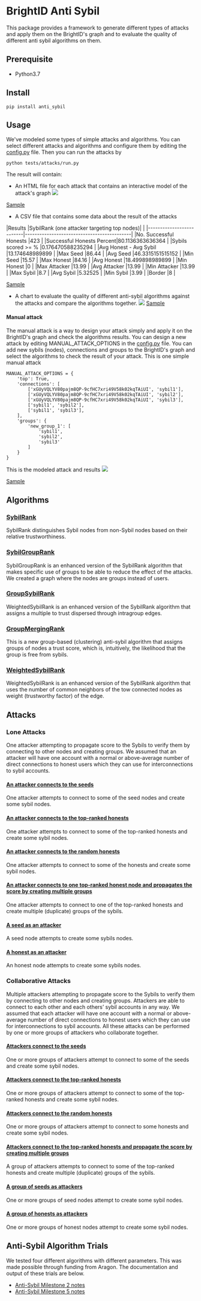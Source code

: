 
# BrightID Anti Sybil
This package provides a framework to generate different types of attacks and apply them on the BrightID's graph and to evaluate the quality of different anti sybil algorithms on them.

## Prerequisite
- Python3.7

## Install

    pip install anti_sybil

## Usage
We've modeled some types of simple attacks and algorithms. You can select different attacks and algorithms and configure them by editing the [config.py](https://github.com/BrightID/BrightID-AntiSybil/blob/py3/anti_sybil/tests/attacks/config.py) file.
Then you can run the attacks by

    python tests/attacks/run.py

The result will contain:
- An HTML file for each attack that contains an interactive model of the attack's graph
![](assets/graph.gif)

[Sample](assets/graph.html)

- A CSV file that contains some data about the result of the attacks

|Results                   |SybilRank (one attacker targeting top nodes)|                     |
|--------------------------|--------------------------------------------|
|No. Successful Honests    |423                                         |
|Successful Honests Percent|80.1136363636364                            |
|Sybils scored >= %        |0.176470588235294                           |
|Avg Honest - Avg Sybil    |13.174648989899                             |
|Max Seed                  |86.44                                       |
|Avg Seed                  |46.3315151515152                            |
|Min Seed                  |15.57                                       |
|Max Honest                |84.16                                       |
|Avg Honest                |18.499898989899                             |
|Min Honest                |0                                           |
|Max Attacker              |13.99                                       |
|Avg Attacker              |13.99                                       |
|Min Attacker              |13.99                                       |
|Max Sybil                 |8.7                                         |
|Avg Sybil                 |5.32525                                     |
|Min Sybil                 |3.99                                        |
|Border                    |8                                           |

[Sample](assets/result.csv)

- A chart to evaluate the quality of different anti-sybil algorithms against the attacks and compare the algorithms together.
![](assets/1589538690.png)
[Sample](assets/1589538690.png)


#### Manual attack
The manual attack is a way to design your attack simply and apply it on the BrightID's graph and check the algorithms results.
You can design a new attack by editing MANUAL_ATTACK_OPTIONS in the [config.py](https://github.com/BrightID/BrightID-AntiSybil/blob/py3/anti_sybil/tests/attacks/config.py) file.
You can add new sybils (nodes), connections and groups to the BrightID's graph and select the algorithms to check the result of your attack.
This is one simple manual attack

    MANUAL_ATTACK_OPTIONS = {
        'top': True,
        'connections': [
            ['xGUyVQLYV80pajm8QP-9cfHC7xri49V58k02kqTAiUI', 'sybil1'],
            ['xGUyVQLYV80pajm8QP-9cfHC7xri49V58k02kqTAiUI', 'sybil2'],
            ['xGUyVQLYV80pajm8QP-9cfHC7xri49V58k02kqTAiUI', 'sybil3'],
            ['sybil1', 'sybil2'],
            ['sybil1', 'sybil3'],
        ],
        'groups': {
            'new_group_1': [
                'sybil1',
                'sybil2',
                'sybil3'
            ]
        }
    }

This is the modeled attack and results
![](assets/manual_attack.png)

[Sample](assets/manual_attack.html)

## Algorithms

### [SybilRank](https://github.com/BrightID/BrightID-AntiSybil/blob/py3/anti_sybil/algorithms/sybil_rank.py)
SybilRank distinguishes Sybil nodes from non-Sybil nodes based on their relative trustworthiness.

### [SybilGroupRank](https://github.com/BrightID/BrightID-AntiSybil/blob/py3/anti_sybil/algorithms/sybil_group_rank.py)
SybilGroupRank is an enhanced version of the SybilRank algorithm that makes specific use of groups to be able to reduce the effect of the attacks. We created a graph where the nodes are groups instead of users.

### [GroupSybilRank](https://github.com/BrightID/BrightID-AntiSybil/blob/py3/anti_sybil/algorithms/group_sybil_rank.py)
WeightedSybilRank is an enhanced version of the SybilRank algorithm that assigns a multiple to trust dispersed through intragroup edges.

### [GroupMergingRank](https://github.com/BrightID/BrightID-AntiSybil/blob/py3/anti_sybil/algorithms/group_merging.py)
This is a new  group-based (clustering) anti-sybil algorithm that assigns groups of nodes a trust score, which is, intuitively, the likelihood that the group is free from sybils.

### [WeightedSybilRank](https://github.com/BrightID/BrightID-AntiSybil/blob/py3/anti_sybil/algorithms/weighted_sybil_rank.py)
WeightedSybilRank is an enhanced version of the SybilRank algorithm that uses the number of common neighbors of the tow connected nodes as weight (trustworthy factor) of the edge.

## Attacks

### Lone Attacks
One attacker attempting to propagate score to the Sybils to verify them by connecting to other nodes and creating groups.
We assumed that an attacker will have one account with a normal or above-average number of direct connections to honest users which they can use for interconnections to sybil accounts.

#### [An attacker connects to the seeds](https://github.com/BrightID/BrightID-AntiSybil/blob/1ab4a45c55646ab53e358cc667a2ca82b6055de4/anti_sybil/tests/attacks/lone_attacks.py#L6)
One attacker attempts to connect to some of the seed nodes and create some sybil nodes.

#### [An attacker connects to the top-ranked honests](https://github.com/BrightID/BrightID-AntiSybil/blob/1ab4a45c55646ab53e358cc667a2ca82b6055de4/anti_sybil/tests/attacks/lone_attacks.py#L39)
One attacker attempts to connect to some of the top-ranked honests and create some sybil nodes.

#### [An attacker connects to the random honests](https://github.com/BrightID/BrightID-AntiSybil/blob/1ab4a45c55646ab53e358cc667a2ca82b6055de4/anti_sybil/tests/attacks/lone_attacks.py#L39)
One attacker attempts to connect to some of the honests and create some sybil nodes.

#### [An attacker connects to one top-ranked honest node and propagates the score by creating multiple groups](https://github.com/BrightID/BrightID-AntiSybil/blob/1ab4a45c55646ab53e358cc667a2ca82b6055de4/anti_sybil/tests/attacks/lone_attacks.py#L76)
One attacker attempts to connect to one of the top-ranked honests and create multiple (duplicate) groups of the sybils.

#### [A seed as an attacker](https://github.com/BrightID/BrightID-AntiSybil/blob/1ab4a45c55646ab53e358cc667a2ca82b6055de4/anti_sybil/tests/attacks/lone_attacks.py#L116)
A seed node attempts to create some sybils nodes.

#### [A honest as an attacker](https://github.com/BrightID/BrightID-AntiSybil/blob/1ab4a45c55646ab53e358cc667a2ca82b6055de4/anti_sybil/tests/attacks/lone_attacks.py#L116)
An honest node attempts to create some sybils nodes.

### Collaborative Attacks
Multiple attackers attempting to propagate score to the Sybils to verify them by connecting to other nodes and creating groups.
Attackers are able to connect to each other and each others’ sybil accounts in any way.
We assumed that each attacker will have one account with a normal or above-average number of direct connections to honest users which they can use for interconnections to sybil accounts.
All these attacks can be performed by one or more groups of attackers who collaborate together.

#### [Attackers connect to the seeds](https://github.com/BrightID/BrightID-AntiSybil/blob/1ab4a45c55646ab53e358cc667a2ca82b6055de4/anti_sybil/tests/attacks/collaborative_attacks.py#L6)
One or more groups of attackers attempt to connect to some of the seeds and create some sybil nodes.

#### [Attackers connect to the top-ranked honests](https://github.com/BrightID/BrightID-AntiSybil/blob/1ab4a45c55646ab53e358cc667a2ca82b6055de4/anti_sybil/tests/attacks/collaborative_attacks.py#L61)
One or more groups of attackers attempt to connect to some of the top-ranked honests and create some sybil nodes.

#### [Attackers connect to the random honests](https://github.com/BrightID/BrightID-AntiSybil/blob/1ab4a45c55646ab53e358cc667a2ca82b6055de4/anti_sybil/tests/attacks/collaborative_attacks.py#L61)
One or more groups of attackers attempt to connect to some honests and create some sybil nodes.

#### [Attackers connect to the top-ranked honests and propagate the score by creating multiple groups](https://github.com/BrightID/BrightID-AntiSybil/blob/1ab4a45c55646ab53e358cc667a2ca82b6055de4/anti_sybil/tests/attacks/collaborative_attacks.py#L121)
A group of attackers attempts to connect to some of the top-ranked honests  and create multiple (duplicate) groups of the sybils.

#### [A group of seeds as attackers](https://github.com/BrightID/BrightID-AntiSybil/blob/1ab4a45c55646ab53e358cc667a2ca82b6055de4/anti_sybil/tests/attacks/collaborative_attacks.py#L176)
One or more groups of seed nodes attempt to create some sybil nodes.

#### [A group of honests as attackers](https://github.com/BrightID/BrightID-AntiSybil/blob/1ab4a45c55646ab53e358cc667a2ca82b6055de4/anti_sybil/tests/attacks/collaborative_attacks.py#L176)
One or more groups of honest nodes attempt to create some sybil nodes.

## Anti-Sybil Algorithm Trials
We tested four different algorithms with different parameters. This was made possible through funding from Aragon. The documentation and output of these trials are below.

* [Anti-Sybil Milestone 2 notes](https://docs.google.com/document/d/1-mskGNiVxtoBWLRYypFXa003y1H9-ZAHJnXuc0i-xsE/edit#heading=h.44stmx2536if)
* [Anti-Sybil Milestone 5 notes](https://docs.google.com/document/d/1C4wX-NjypgKKd92puqJTt9AiAHu55oWm3LqWbPeOBDM/edit#heading=h.44stmx2536if)
